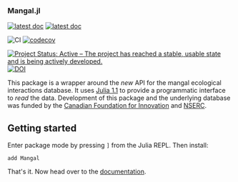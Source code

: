 ### Mangal.jl

[![latest doc](https://img.shields.io/badge/documentation-stable-brightgreen)](https://poisotlab.github.io/Mangal.jl/stable/) [![latest doc](https://img.shields.io/badge/documentation-latest-green)](https://poisotlab.github.io/Mangal.jl/latest/)

![CI](https://github.com/PoisotLab/Mangal.jl/workflows/CI/badge.svg?branch=master) [![codecov](https://codecov.io/gh/PoisotLab/Mangal.jl/branch/master/graph/badge.svg?token=HKaubLliPG)](https://codecov.io/gh/PoisotLab/Mangal.jl)

[![Project Status: Active – The project has reached a stable, usable state and is being actively developed.](https://www.repostatus.org/badges/latest/active.svg)](https://www.repostatus.org/#active) [![DOI](https://zenodo.org/badge/144035225.svg)](https://zenodo.org/badge/latestdoi/144035225)

This package is a wrapper around the *new* API for the mangal ecological
interactions database. It uses [Julia 1.1][jl] to provide a programmatic
interface to *read* the data. Development of this package and the underlying
database was funded by the [Canadian Foundation for Innovation][cfi] and
[NSERC][nserc].

[cfi]: https://www.innovation.ca/
[nserc]: http://www.nserc-crsng.gc.ca/index_eng.asp
[jl]: https://julialang.org/

## Getting started

Enter package mode by pressing `]` from the Julia REPL. Then install:

~~~
add Mangal
~~~

That's it. Now head over to the
[documentation](https://poisotlab.github.io/Mangal.jl/dev/).
